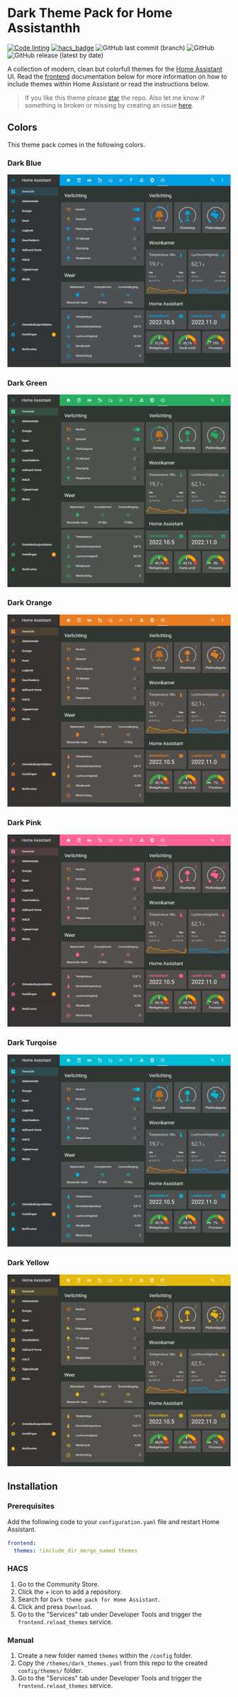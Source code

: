 # Dark Theme Pack for Home Assistanthh

[![Code linting](https://github.com/awolkers/home-assistant-themes/actions/workflows/lint.yml/badge.svg)](https://github.com/awolkers/home-assistant-themes/actions/workflows/lint.yml)
[![hacs_badge](https://img.shields.io/badge/HACS-Default-41BDF5.svg)](https://github.com/hacs/integration)
![GitHub last commit (branch)](https://img.shields.io/github/last-commit/awolkers/home-assistant-themes/master)
![GitHub](https://img.shields.io/github/license/awolkers/home-assistant-themes)
![GitHub release (latest by date)](https://img.shields.io/github/v/release/awolkers/home-assistant-themes)

A collection of modern, clean but colorfull themes for the [Home Assistant](https://www.home-assistant.io/) UI. Read the
[frontend](https://www.home-assistant.io/components/frontend/) documentation below for more information on how to include
themes within Home Assistant or read the instructions below.

> If you like this theme please [star](https://github.com/awolkers/home-assistant-themes) the repo. Also let me know
> if something is broken or missing by creating an issue [here](https://github.com/awolkers/home-assistant-themes/issues/new).

## Colors

This theme pack comes in the following colors.

### Dark Blue

![alt text](https://raw.githubusercontent.com/awolkers/home-assistant-themes/master/docs/dark_blue.png)

### Dark Green

![alt text](https://raw.githubusercontent.com/awolkers/home-assistant-themes/master/docs/dark_green.png)

### Dark Orange

![alt text](https://raw.githubusercontent.com/awolkers/home-assistant-themes/master/docs/dark_orange.png)

### Dark Pink

![alt text](https://raw.githubusercontent.com/awolkers/home-assistant-themes/master/docs/dark_pink.png)

### Dark Turqoise

![alt text](https://raw.githubusercontent.com/awolkers/home-assistant-themes/master/docs/dark_turqoise.png)

### Dark Yellow

![alt text](https://raw.githubusercontent.com/awolkers/home-assistant-themes/master/docs/dark_yellow.png)

## Installation

### Prerequisites

Add the following code to your `configuration.yaml` file and restart Home Assistant.

```yaml
frontend:
  themes: !include_dir_merge_named themes
```

### HACS

1. Go to the Community Store.
2. Click the + icon to add a repository.
3. Search for `Dark theme pack for Home Assistant`.
4. Click and press `Download`.
5. Go to the "Services" tab under Developer Tools and trigger the `frontend.reload_themes` service.

### Manual

1. Create a new folder named `themes` within the `/config` folder.
2. Copy the `/themes/dark_themes.yaml` from this repo to the created `config/themes/` folder.
3. Go to the "Services" tab under Developer Tools and trigger the `frontend.reload_themes` service.
